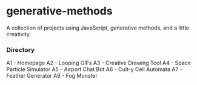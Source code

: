 # generative-methods
A collection of projects using JavaScript, generative methods, and a little creativity.

### Directory
A1 - Homepage
A2 - Looping GIFs
A3 - Creative Drawing Tool
A4 - Space Particle Simulator
A5 - Airport Chat Bot
A6 - Cult-y Cell Automata
A7 - Feather Generator
A9 - Fog Monster

